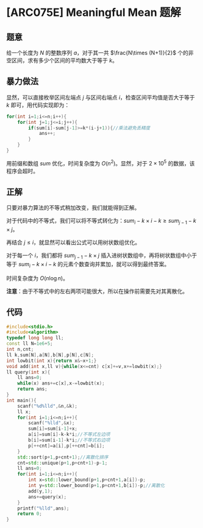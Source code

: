 # [ARC075E] Meaningful Mean 题解
## 题意
给一个长度为 $N$ 的整数序列 ${a}$，对于其一共 $\frac{N\times (N+1)}{2}$ 个的非空区间，求有多少个区间的平均数大于等于 $k$。
## 暴力做法
显然，可以直接枚举区间左端点 $j$ 与区间右端点 $i$，检查区间平均值是否大于等于 $k$ 即可，用代码实现即为：

```cpp
for(int i=1;i<=n;i++){
	for(int j=1;j<=i;j++){
		if(sum[i]-sum[j-1]>=k*(i-j+1)){//乘法避免丢精度
			ans++;
		}
	}
}
```
用前缀和数组 $sum$ 优化，时间复杂度为 $O(n^2)$。显然，对于 $2 \times 10^5$ 的数据，该程序会超时。
## 正解
只要对暴力算法的不等式稍加改变，我们就能得到正解。

对于代码中的不等式，我们可以将不等式转化为：$sum_i - k \times i - k \geq sum_{j-1} - k \times j$。 

再结合 $j \leq i$，就显然可以看出公式可以用树状数组优化。

对于每一个 $i$，我们都将 $sum_{j-1} - k \times j$ 插入进树状数组中，再将树状数组中小于等于 $sum_i - k \times i - k$ 的元素个数查询并累加，就可以得到最终答案。

时间复杂度为 $O(n \log n)$。

__注意__：由于不等式中的左右两项可能很大，所以在操作前需要先对其离散化。
## 代码
```cpp
#include<stdio.h>
#include<algorithm>
typedef long long ll;
const ll N=1e6+5;
int n,cnt;
ll k,sum[N],a[N],b[N],p[N],c[N];
int lowbit(int x){return x&~x+1;}
void add(int x,ll v){while(x<=cnt) c[x]+=v,x+=lowbit(x);}
ll query(int x){
	ll ans=0;
	while(x) ans+=c[x],x-=lowbit(x);
	return ans;
}
int main(){
	scanf("%d%lld",&n,&k);
	ll x;
	for(int i=1;i<=n;i++){
		scanf("%lld",&x);
		sum[i]=sum[i-1]+x;
		a[i]=sum[i]-k-k*i;//不等式左边项
		b[i]=sum[i-1]-k*i;//不等式右边项
		p[++cnt]=a[i],p[++cnt]=b[i];
	}
	std::sort(p+1,p+cnt+1);//离散化排序
	cnt=std::unique(p+1,p+cnt+1)-p-1;
	ll ans=0;
	for(int i=1;i<=n;i++){
		int x=std::lower_bound(p+1,p+cnt+1,a[i])-p;
		int y=std::lower_bound(p+1,p+cnt+1,b[i])-p;//离散化
		add(y,1);
		ans+=query(x);
	}
	printf("%lld",ans);
	return 0;
}
```